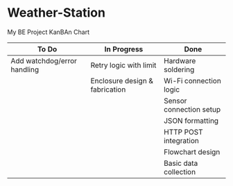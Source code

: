 # Weather-Station
My BE Project
KanBAn Chart

| **To Do**                        | **In Progress**                     | **Done**                         |
|----------------------------------|-------------------------------------|----------------------------------|
| Add watchdog/error handling      | Retry logic with limit              | Hardware soldering               |
|                                  | Enclosure design & fabrication      | Wi-Fi connection logic           |
|                                  |                                     | Sensor connection setup          |
|                                  |                                     | JSON formatting                  |
|                                  |                                     | HTTP POST integration            |
|                                  |                                     | Flowchart design                 |
|                                  |                                     | Basic data collection            |
